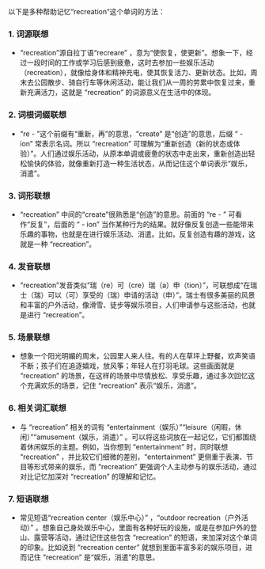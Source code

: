 以下是多种帮助记忆“recreation”这个单词的方法：

### 1. 词源联想
 - “recreation”源自拉丁语“recreare” ，意为“使恢复，使更新”。想象一下，经过一段时间的工作或学习后感到疲惫，这时去参加一些娱乐活动（recreation），就像给身体和精神充电，使其恢复活力、更新状态。比如，周末去公园散步、骑自行车等休闲活动，能让我们从一周的劳累中恢复过来，重新充满活力，这就是 “recreation” 的词源意义在生活中的体现。

### 2. 词根词缀联想
 - “re - ”这个前缀有“重新，再”的意思，“create” 是“创造”的意思，后缀 “ - ion” 常表示名词。所以 “recreation” 可理解为“重新创造（新的状态或体验）”。人们通过娱乐活动，从原本单调或疲惫的状态中走出来，重新创造出轻松愉快的体验，就像重新打造一种生活状态，从而记住这个单词表示“娱乐，消遣”。

### 3. 词形联想
 - “recreation” 中间的“create”很熟悉是“创造”的意思。前面的 “re - ” 可看作“反复”，后面的 “ - ion” 当作某种行为的结果。就好像反复创造一些能带来乐趣的事物，也就是在进行娱乐活动、消遣。比如，反复创造有趣的游戏，这就是一种 “recreation”。

### 4. 发音联想
 - “recreation”发音类似“瑞（re）可（cre）瑞（a）申（tion）”，可联想成“在瑞士（瑞）可以（可）享受的（瑞）申请的活动（申）”。瑞士有很多美丽的风景和丰富的户外活动，像滑雪、徒步等娱乐项目，人们申请参与这些活动，也就是进行 “recreation”。

### 5. 场景联想
 - 想象一个阳光明媚的周末，公园里人来人往。有的人在草坪上野餐，欢声笑语不断；孩子们在追逐嬉戏，放风筝；年轻人在打羽毛球。这些画面就是 “recreation” 的场景，在这样的场景中尽情放松、享受乐趣，通过多次回忆这个充满欢乐的场景，记住 “recreation” 表示“娱乐，消遣”。

### 6. 相关词汇联想
 - 与 “recreation” 相关的词有 “entertainment（娱乐）”“leisure（闲暇，休闲）”“amusement（娱乐，消遣）” 。可以将这些词放在一起记忆，它们都围绕着休闲娱乐的主题。例如，当你想到 “entertainment” 时，同时联想 “recreation” ，并比较它们细微的差别，“entertainment” 更侧重于表演、节目等形式带来的娱乐，而 “recreation” 更强调个人主动参与的娱乐活动，通过对比记忆加深对 “recreation” 的理解和记忆。

### 7. 短语联想
 - 常见短语“recreation center（娱乐中心）” ，“outdoor recreation（户外活动）” 。想象自己身处娱乐中心，里面有各种好玩的设施，或是在参加户外的登山、露营等活动，通过记住这些包含 “recreation” 的短语，来加深对这个单词的印象。比如说到 “recreation center” 就想到里面丰富多彩的娱乐项目，进而记住 “recreation” 是“娱乐，消遣”的意思。 